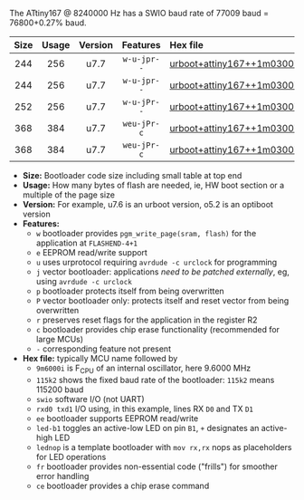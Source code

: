 The ATtiny167 @ 8240000 Hz has a SWIO baud rate of 77009 baud = 76800+0.27% baud.

|Size|Usage|Version|Features|Hex file|
|:-:|:-:|:-:|:-:|:--|
|244|256|u7.7|`w-u-jpr--`|[urboot+attiny167++1m0300i++++9k6_swio_rxa0_txa1_led+b1.hex](https://raw.githubusercontent.com/stefanrueger/urboot.hex/main/mcus/attiny167/internal_oscillator/fint++1m0300_Hz/br++++9k6_bps/urboot+attiny167++1m0300i++++9k6_swio_rxa0_txa1_led+b1.hex)|
|244|256|u7.7|`w-u-jpr--`|[urboot+attiny167++1m0300i++++9k6_swio_rxa0_txa1_lednop.hex](https://raw.githubusercontent.com/stefanrueger/urboot.hex/main/mcus/attiny167/internal_oscillator/fint++1m0300_Hz/br++++9k6_bps/urboot+attiny167++1m0300i++++9k6_swio_rxa0_txa1_lednop.hex)|
|252|256|u7.7|`w-u-jPr--`|[urboot+attiny167++1m0300i++++9k6_swio_rxa0_txa1.hex](https://raw.githubusercontent.com/stefanrueger/urboot.hex/main/mcus/attiny167/internal_oscillator/fint++1m0300_Hz/br++++9k6_bps/urboot+attiny167++1m0300i++++9k6_swio_rxa0_txa1.hex)|
|368|384|u7.7|`weu-jPr-c`|[urboot+attiny167++1m0300i++++9k6_swio_rxa0_txa1_ee_led+b1_fr_ce.hex](https://raw.githubusercontent.com/stefanrueger/urboot.hex/main/mcus/attiny167/internal_oscillator/fint++1m0300_Hz/br++++9k6_bps/urboot+attiny167++1m0300i++++9k6_swio_rxa0_txa1_ee_led+b1_fr_ce.hex)|
|368|384|u7.7|`weu-jPr-c`|[urboot+attiny167++1m0300i++++9k6_swio_rxa0_txa1_ee_lednop_fr_ce.hex](https://raw.githubusercontent.com/stefanrueger/urboot.hex/main/mcus/attiny167/internal_oscillator/fint++1m0300_Hz/br++++9k6_bps/urboot+attiny167++1m0300i++++9k6_swio_rxa0_txa1_ee_lednop_fr_ce.hex)|

- **Size:** Bootloader code size including small table at top end
- **Usage:** How many bytes of flash are needed, ie, HW boot section or a multiple of the page size
- **Version:** For example, u7.6 is an urboot version, o5.2 is an optiboot version
- **Features:**
  + `w` bootloader provides `pgm_write_page(sram, flash)` for the application at `FLASHEND-4+1`
  + `e` EEPROM read/write support
  + `u` uses urprotocol requiring `avrdude -c urclock` for programming
  + `j` vector bootloader: applications *need to be patched externally*, eg, using `avrdude -c urclock`
  + `p` bootloader protects itself from being overwritten
  + `P` vector bootloader only: protects itself and reset vector from being overwritten
  + `r` preserves reset flags for the application in the register R2
  + `c` bootloader provides chip erase functionality (recommended for large MCUs)
  + `-` corresponding feature not present
- **Hex file:** typically MCU name followed by
  + `9m6000i` is F<sub>CPU</sub> of an internal oscillator, here 9.6000 MHz
  + `115k2` shows the fixed baud rate of the bootloader: `115k2` means 115200 baud
  + `swio` software I/O (not UART)
  + `rxd0 txd1` I/O using, in this example, lines RX `D0` and TX `D1`
  + `ee` bootloader supports EEPROM read/write
  + `led-b1` toggles an active-low LED on pin `B1`, `+` designates an active-high LED
  + `lednop` is a template bootloader with `mov rx,rx` nops as placeholders for LED operations
  + `fr` bootloader provides non-essential code ("frills") for smoother error handling
  + `ce` bootloader provides a chip erase command
